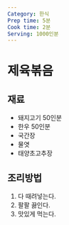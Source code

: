 ```yaml
---
Category: 한식
Prep time: 5분
Cook time: 2분
Serving: 1000인분
---
```


# 제육볶음

## 재료
* 돼지고기 50인분
* 한우 50인분
* 국간장
* 물엿
* 태양초고추장

## 조리방법
1. 다 때려넣는다.
2. 팔팔 끓인다.
3. 맛있게 먹는다.


